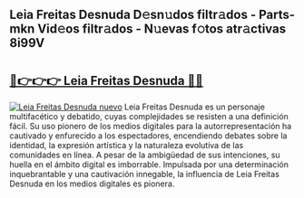 ## Leia Freitas Desnuda D𝚎sn𝚞dos filtr𝚊dos - Parts-mkn Vid𝚎os filtr𝚊dos - N𝚞evas f𝚘tos atr𝚊ctivas 8i99V

# <h2><a href="http://mb6b2qz.tromn.icu/?c=Leia+Freitas+Desnuda">🔗👉👉👉 Leia Freitas Desnuda 🔗🔗</a></h2>

[![Leia Freitas Desnuda nuevo](https://i.imgur.com/pEAQMta.gif)](http://mb6b2qz.tromn.icu/?c=Leia+Freitas+Desnuda)
Leia Freitas Desnuda es un personaje multifacético y debatido, cuyas complejidades se resisten a una definición fácil.  Su uso pionero de los medios digitales para la autorrepresentación ha cautivado y enfurecido a los espectadores, encendiendo debates sobre la identidad, la expresión artística y la naturaleza evolutiva de las comunidades en línea. A pesar de la ambigüedad de sus intenciones, su huella en el ámbito digital es imborrable. Impulsada por una determinación inquebrantable y una cautivación innegable, la influencia de Leia Freitas Desnuda en los medios digitales es pionera.
